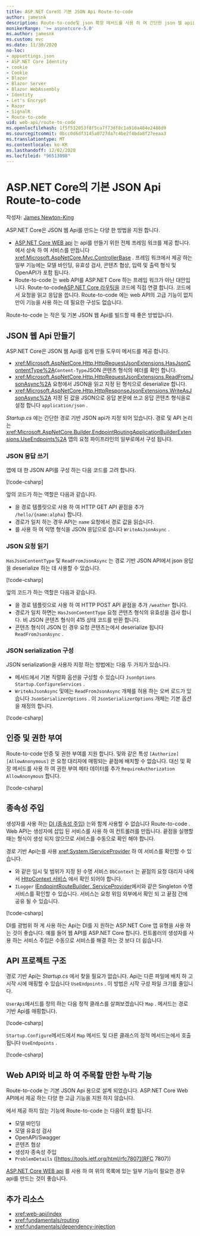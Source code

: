 ```yaml
---
title: ASP.NET Core의 기본 JSON Api Route-to-code
author: jamesnk
description: Route-to-code및 json 확장 메서드를 사용 하 여 간단한 json 웹 api를 만드는 방법에 대해 알아봅니다.
monikerRange: '>= aspnetcore-5.0'
ms.author: jamesnk
ms.custom: mvc
ms.date: 11/30/2020
no-loc:
- appsettings.json
- ASP.NET Core Identity
- cookie
- Cookie
- Blazor
- Blazor Server
- Blazor WebAssembly
- Identity
- Let's Encrypt
- Razor
- SignalR
- Route-to-code
uid: web-api/route-to-code
ms.openlocfilehash: 1f5f532053f8f5ca7f73df8c1a910a484e2488d9
ms.sourcegitcommit: 0bcc0d6df3145a0727da7c4be2f4bda8f27eeaa3
ms.translationtype: MT
ms.contentlocale: ko-KR
ms.lasthandoff: 12/02/2020
ms.locfileid: "96513098"
---
```

# <a name="basic-json-apis-with-no-locroute-to-code-in-aspnet-core"></a>ASP.NET Core의 기본 JSON Api Route-to-code

작성자: [James Newton-King](https://github.com/jamesnk)

ASP.NET Core은 JSON 웹 Api를 만드는 다양 한 방법을 지원 합니다.

* [ASP.NET Core WEB api](xref:web-api/index) 는 api를 만들기 위한 전체 프레임 워크를 제공 합니다. 에서 상속 하 여 서비스를 만듭니다 <xref:Microsoft.AspNetCore.Mvc.ControllerBase> . 프레임 워크에서 제공 하는 일부 기능에는 모델 바인딩, 유효성 검사, 콘텐츠 협상, 입력 및 출력 형식 및 OpenAPI가 포함 됩니다.
* Route-to-code 는 web API를 ASP.NET Core 하는 프레임 워크가 아닌 대안입니다. Route-to-code[ASP.NET Core 라우팅을](xref:fundamentals/routing) 코드에 직접 연결 합니다. 코드에서 요청을 읽고 응답을 씁니다. Route-to-code 에는 web API의 고급 기능이 없지만이 기능을 사용 하는 데 필요한 구성도 없습니다.

Route-to-code 는 작은 및 기본 JSON 웹 Api를 빌드할 때 좋은 방법입니다.

## <a name="create-json-web-apis"></a>JSON 웹 Api 만들기

ASP.NET Core은 JSON 웹 Api를 쉽게 만들 도우미 메서드를 제공 합니다.

* <xref:Microsoft.AspNetCore.Http.HttpRequestJsonExtensions.HasJsonContentType%2A>`Content-Type`JSON 콘텐츠 형식의 헤더를 확인 합니다.
* <xref:Microsoft.AspNetCore.Http.HttpRequestJsonExtensions.ReadFromJsonAsync%2A> 요청에서 JSON을 읽고 지정 된 형식으로 deserialize 합니다.
* <xref:Microsoft.AspNetCore.Http.HttpResponseJsonExtensions.WriteAsJsonAsync%2A> 지정 된 값을 JSON으로 응답 본문에 쓰고 응답 콘텐츠 형식을로 설정 합니다 `application/json` .

*Startup.cs* 에는 간단한 경로 기반 JSON api가 지정 되어 있습니다. 경로 및 API 논리는 <xref:Microsoft.AspNetCore.Builder.EndpointRoutingApplicationBuilderExtensions.UseEndpoints%2A> 앱의 요청 파이프라인의 일부로에서 구성 됩니다.

### <a name="write-json-response"></a>JSON 응답 쓰기

앱에 대 한 JSON API를 구성 하는 다음 코드를 고려 합니다.

[!code-csharp[](route-to-code/sample/Startup3.cs?name=snippet&highlight=6)]

앞의 코드가 하는 역할은 다음과 같습니다.

* 을 경로 템플릿으로 사용 하 여 HTTP GET API 끝점을 추가 `/hello/{name:alpha}` 합니다.
* 경로가 일치 하는 경우 API는 `name` 요청에서 경로 값을 읽습니다.
* 를 사용 하 여 익명 형식을 JSON 응답으로 씁니다 `WriteAsJsonAsync` .

### <a name="read-json-request"></a>JSON 요청 읽기

`HasJsonContentType` 및 `ReadFromJsonAsync` 는 경로 기반 JSON API에서 json 응답을 deserialize 하는 데 사용할 수 있습니다.

[!code-csharp[](route-to-code/sample/Startup2.cs?name=snippet&highlight=5,11)]

앞의 코드가 하는 역할은 다음과 같습니다.

* 을 경로 템플릿으로 사용 하 여 HTTP POST API 끝점을 추가 `/weather` 합니다.
* 경로가 일치 하면는 `HasJsonContentType` 요청 콘텐츠 형식의 유효성을 검사 합니다. 비 JSON 콘텐츠 형식이 415 상태 코드를 반환 합니다.
* 콘텐츠 형식이 JSON 인 경우 요청 콘텐츠는에서 deserialize 됩니다 `ReadFromJsonAsync` .

### <a name="configure-json-serialization"></a>JSON serialization 구성

JSON serialization을 사용자 지정 하는 방법에는 다음 두 가지가 있습니다.

* 메서드에서 기본 직렬화 옵션을 구성할 수 있습니다 `JsonOptions` `Startup.ConfigureServices` .
* `WriteAsJsonAsync` 및에는 `ReadFromJsonAsync` 개체를 허용 하는 오버 로드가 있습니다 `JsonSerializerOptions` . 이 `JsonSerializerOptions` 개체는 기본 옵션을 재정의 합니다.

[!code-csharp[](route-to-code/sample/Startup6.cs?name=snippet)]

## <a name="authentication-and-authorization"></a>인증 및 권한 부여

Route-to-code 인증 및 권한 부여를 지원 합니다. 및와 같은 특성 `[Authorize]` `[AllowAnonymous]` 은 요청 대리자에 매핑되는 끝점에 배치할 수 없습니다. 대신 및 확장 메서드를 사용 하 여 권한 부여 메타 데이터를 추가 `RequireAuthorization` `AllowAnonymous` 합니다.

[!code-csharp[](route-to-code/sample/Startup.cs?name=snippet&highlight=30)]

## <a name="dependency-injection"></a>종속성 주입

생성자를 사용 하는 [DI (종속성 주입)](xref:fundamentals/dependency-injection) 는와 함께 사용할 수 없습니다 Route-to-code . Web API는 생성자에 삽입 된 서비스를 사용 하 여 컨트롤러를 만듭니다. 끝점을 실행할 때는 형식이 생성 되지 않으므로 서비스를 수동으로 확인 해야 합니다.

경로 기반 Api는를 사용 <xref:System.IServiceProvider> 하 여 서비스를 확인할 수 있습니다.

* 와 같은 임시 및 범위가 지정 된 수명 서비스 `DbContext` 는 끝점의 요청 대리자 내에서 [HttpContext 서비스](xref:Microsoft.AspNetCore.Http.HttpContext.RequestServices) 에서 확인 되어야 합니다.
* `ILogger` [IEndpointRouteBuilder. ServiceProvider](xref:Microsoft.AspNetCore.Routing.IEndpointRouteBuilder.ServiceProvider)에서와 같은 Singleton 수명 서비스를 확인할 수 있습니다. 서비스는 요청 위임 외부에서 확인 되 고 끝점 간에 공유 될 수 있습니다.

[!code-csharp[](route-to-code/sample/Startup4.cs?name=snippet&highlight=3,7)]

DI를 광범위 하 게 사용 하는 Api는 DI를 지 원하는 ASP.NET Core 앱 유형을 사용 하는 것이 좋습니다. 예를 들어 웹 API를 ASP.NET Core 합니다. 컨트롤러의 생성자를 사용 하는 서비스 주입은 수동으로 서비스를 해결 하는 것 보다 더 쉽습니다.

## <a name="api-project-structure"></a>API 프로젝트 구조

경로 기반 Api는 *Startup.cs* 에서 찾을 필요가 없습니다. Api는 다른 파일에 배치 하 고 시작 시에 매핑할 수 있습니다 `UseEndpoints` . 이 방법은 시작 구성 파일 크기를 줄입니다.

`UserApi`메서드를 정의 하는 다음 정적 클래스를 살펴보겠습니다 `Map` . 메서드는 경로 기반 Api를 매핑합니다.

[!code-csharp[](route-to-code/sample/UserApi.cs?name=snippet)]

`Startup.Configure`메서드에서 `Map` 메서드 및 다른 클래스의 정적 메서드는에서 호출 됩니다 `UseEndpoints` .

[!code-csharp[](route-to-code/sample/Startup5.cs?name=snippet)]

## <a name="notable-missing-features-compared-to-web-api"></a>Web API와 비교 하 여 주목할 만한 누락 기능

Route-to-code 는 기본 JSON Api 용으로 설계 되었습니다. ASP.NET Core Web API에서 제공 하는 다양 한 고급 기능을 지원 하지 않습니다.

에서 제공 하지 않는 기능에 Route-to-code 는 다음이 포함 됩니다.

* 모델 바인딩
* 모델 유효성 검사
* OpenAPI/Swagger
* 콘텐츠 협상
* 생성자 종속성 주입
* `ProblemDetails` ([https://tools.ietf.org/html/rfc7807](RFC 7807))

[ASP.NET Core WEB api](xref:web-api/index) 를 사용 하 여 위의 목록에 있는 일부 기능이 필요한 경우 api를 만드는 것이 좋습니다.

## <a name="additional-resources"></a>추가 리소스

* <xref:web-api/index>
* <xref:fundamentals/routing>
* <xref:fundamentals/dependency-injection>
